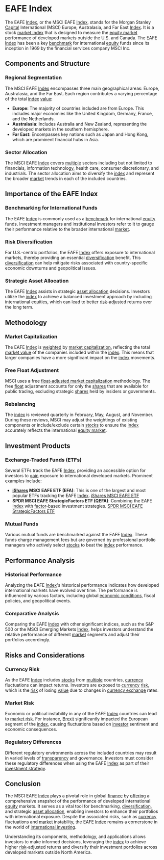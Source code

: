 # EAFE Index

The EAFE [Index](../i/index.md), or the MSCI EAFE [Index](../i/index.md), stands for the Morgan Stanley [Capital](../c/capital.md) International (MSCI) Europe, Australasia, and Far East [Index](../i/index.md). It is a stock [market index](../m/market_index.md) that is designed to measure the [equity market](../e/equity_market.md) performance of developed markets outside the U.S. and Canada. The EAFE [Index](../i/index.md) has been a key [benchmark](../b/benchmark.md) for international [equity](../e/equity.md) funds since its inception in 1969 by the financial services company MSCI Inc.

## Components and Structure

### Regional Segmentation
The MSCI EAFE [Index](../i/index.md) encompasses three main geographical areas: Europe, Australasia, and the Far East. Each region contributes a varying percentage of the total [index](../i/index.md) [value](../v/value.md):
- **Europe**: The majority of countries included are from Europe. This includes major economies like the United Kingdom, Germany, France, and the Netherlands.
- **Australasia**: Includes Australia and New Zealand, representing the developed markets in the southern hemisphere.
- **Far East**: Encompasses key nations such as Japan and Hong Kong, which are prominent financial hubs in Asia.

### Sector Allocation
The MSCI EAFE [Index](../i/index.md) covers [multiple](../m/multiple.md) sectors including but not limited to financials, information technology, health care, consumer discretionary, and industrials. The sector allocation aims to diversify the [index](../i/index.md) and represent the broader [market](../m/market.md) trends in each of the included countries.

## Importance of the EAFE Index

### Benchmarking for International Funds
The EAFE [Index](../i/index.md) is commonly used as a [benchmark](../b/benchmark.md) for international [equity](../e/equity.md) funds. Investment managers and institutional investors refer to it to gauge their performance relative to the broader international [market](../m/market.md).

### Risk Diversification
For U.S.-centric portfolios, the EAFE [Index](../i/index.md) offers exposure to international markets, thereby providing an essential [diversification](../d/diversification.md) benefit. This [diversification](../d/diversification.md) can help mitigate risks associated with country-specific economic downturns and geopolitical issues.

### Strategic Asset Allocation
The EAFE [Index](../i/index.md) assists in strategic [asset allocation](../a/asset_allocation.md) decisions. Investors utilize the [index](../i/index.md) to achieve a balanced investment approach by including international equities, which can lead to better [risk](../r/risk.md)-adjusted returns over the long term.

## Methodology

### Market Capitalization
The EAFE [Index](../i/index.md) is [weighted](../w/weighted.md) by [market capitalization](../m/market_capitalization.md), reflecting the total [market value](../m/market_value.md) of the companies included within the [index](../i/index.md). This means that larger companies have a more significant impact on the [index](../i/index.md) movements.

### Free Float Adjustment
MSCI uses a free [float-adjusted market capitalization](../f/float-adjusted_market_capitalization.md) methodology. The free [float](../f/float.md) adjustment accounts for only the [shares](../s/shares.md) that are available for public trading, excluding strategic [shares](../s/shares.md) held by insiders or governments.

### Rebalancing
The [index](../i/index.md) is reviewed quarterly in February, May, August, and November. During these reviews, MSCI may adjust the weightings of existing components or include/exclude certain [stocks](../s/stock.md) to ensure the [index](../i/index.md) accurately reflects the international [equity market](../e/equity_market.md).

## Investment Products

### Exchange-Traded Funds (ETFs)
Several ETFs track the EAFE [Index](../i/index.md), providing an accessible option for investors to [gain](../g/gain.md) exposure to international developed markets. Prominent examples include:
- **[iShares](../i/ishares.md) MSCI EAFE ETF (EFA)**: This is one of the largest and most popular ETFs tracking the EAFE [Index](../i/index.md). [iShares MSCI EAFE ETF](https://www.ishares.com/us/products/239623/)
- **SPDR MSCI EAFE StrategicFactors ETF (QEFA)**: Combining the EAFE [Index](../i/index.md) with [factor](../f/factor.md)-based investment strategies. [SPDR MSCI EAFE StrategicFactors ETF](https://www.ssga.com/us/en/individual/etfs/funds/spdr-msci-eafe-strategicfactors-etf-qefa)

### Mutual Funds
Various mutual funds are benchmarked against the EAFE [Index](../i/index.md). These funds charge management fees but are governed by professional portfolio managers who actively select [stocks](../s/stock.md) to beat the [index](../i/index.md) performance.

## Performance Analysis

### Historical Performance
Analyzing the EAFE [Index](../i/index.md)'s historical performance indicates how developed international markets have evolved over time. The performance is influenced by various factors, including global [economic conditions](../e/economic_conditions.md), fiscal policies, and geopolitical events.

### Comparative Analysis
Comparing the EAFE [Index](../i/index.md) with other significant indices, such as the S&P 500 or the MSCI Emerging Markets [Index](../i/index.md), helps investors understand the relative performance of different [market](../m/market.md) segments and adjust their portfolios accordingly.

## Risks and Considerations

### Currency Risk
As the EAFE [Index](../i/index.md) includes [stocks](../s/stock.md) from [multiple](../m/multiple.md) countries, [currency](../c/currency.md) fluctuations can impact returns. Investors are exposed to [currency](../c/currency.md) [risk](../r/risk.md), which is the [risk](../r/risk.md) of losing [value](../v/value.md) due to changes in [currency exchange](../c/currency_exchange.md) rates.

### Market Risk
Economic or political instability in any of the EAFE [Index](../i/index.md) countries can lead to [market risk](../m/market_risk.md). For instance, [Brexit](../b/brexit.md) significantly impacted the European segment of the [index](../i/index.md), causing fluctuations based on [investor](../i/investor.md) sentiment and economic consequences.

### Regulatory Differences
Different regulatory environments across the included countries may result in varied levels of [transparency](../t/transparency.md) and governance. Investors must consider these regulatory differences when using the EAFE [Index](../i/index.md) as part of their [investment strategy](../i/investment_strategy.md).

## Conclusion

The MSCI EAFE [Index](../i/index.md) plays a pivotal role in global [finance](../f/finance.md) by [offering](../o/offering.md) a comprehensive snapshot of the performance of developed international [equity](../e/equity.md) markets. It serves as a vital tool for benchmarking, [diversification](../d/diversification.md), and strategic [asset allocation](../a/asset_allocation.md), enabling investors to enhance their portfolios with international exposure. Despite the associated risks, such as [currency](../c/currency.md) fluctuations and [market](../m/market.md) instability, the EAFE [Index](../i/index.md) remains a cornerstone in the world of [international investing](../i/international_investing.md). 

Understanding its components, methodology, and applications allows investors to make informed decisions, leveraging the [index](../i/index.md) to achieve higher [risk](../r/risk.md)-adjusted returns and diversify their investment portfolios across developed markets outside North America.